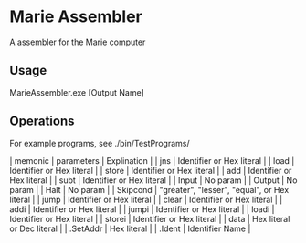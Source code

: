 # Marie Assembler
A assembler for the Marie computer

## Usage
MarieAssembler.exe <In File> [Output Name]

## Operations
For example programs, see ./bin/TestPrograms/

| memonic | parameters | Explination |
| jns | Identifier or Hex literal |
| load | Identifier or Hex literal |
| store | Identifier or Hex literal |
| add | Identifier or Hex literal |
| subt | Identifier or Hex literal |
| Input | No param |
| Output | No param |
| Halt | No param |
| Skipcond | "greater", "lesser", "equal", or Hex literal |
| jump | Identifier or Hex literal |
| clear | Identifier or Hex literal |
| addi | Identifier or Hex literal |
| jumpi | Identifier or Hex literal |
| loadi | Identifier or Hex literal |
| storei | Identifier or Hex literal |
| data | Hex literal or Dec literal |
| .SetAddr | Hex literal |
| .Ident | Identifier Name |
